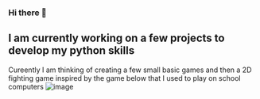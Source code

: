 ### Hi there 👋

## I am currently working on a few projects to develop my python skills

  Cureently I am thinking of creating a few small basic games and then a 2D fighting game inspired by the game below that I used to play on school computers
             ![image](https://github.com/DanielAnthonyJones/DanielAnthonyJones/assets/156261995/b525fbe1-c3f6-4e82-8cb6-dcb79779c2b2)

